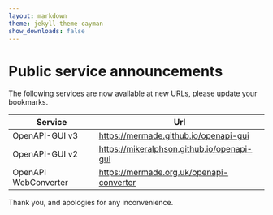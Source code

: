 ```yaml
---
layout: markdown
theme: jekyll-theme-cayman
show_downloads: false
---
```


# Public service announcements

The following services are now available at new URLs, please update your
bookmarks.

|Service|Url|
|---|---|
|OpenAPI-GUI v3|https://mermade.github.io/openapi-gui|
|OpenAPI-GUI v2|https://mikeralphson.github.io/openapi-gui|
|OpenAPI WebConverter|https://mermade.org.uk/openapi-converter|

Thank you, and apologies for any inconvenience.
